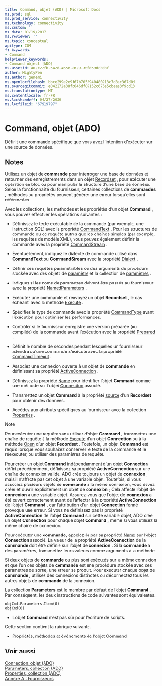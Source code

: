 ```yaml
---
title: Command, objet (ADO) | Microsoft Docs
ms.prod: sql
ms.prod_service: connectivity
ms.technology: connectivity
ms.custom: ''
ms.date: 01/19/2017
ms.reviewer: ''
ms.topic: conceptual
apitype: COM
f1_keywords:
- Command
helpviewer_keywords:
- Command object [ADO]
ms.assetid: a02c22fb-542d-465e-a629-30fd59dcbebf
author: MightyPen
ms.author: genemi
ms.openlocfilehash: bbce299e2e9f67b705f940480913c7d8ac367d0d
ms.sourcegitcommit: e042272a38fb646df05152c676e5cbeae3f9cd13
ms.translationtype: MT
ms.contentlocale: fr-FR
ms.lasthandoff: 04/27/2020
ms.locfileid: "67919797"
---
```

# <a name="command-object-ado"></a>Command, objet (ADO)
Définit une commande spécifique que vous avez l’intention d’exécuter sur une source de données.  
  
## <a name="remarks"></a>Notes  
 Utilisez un objet de **commande** pour interroger une base de données et retourner des enregistrements dans un objet [Recordset](../../../ado/reference/ado-api/recordset-object-ado.md) , pour exécuter une opération en bloc ou pour manipuler la structure d’une base de données. Selon la fonctionnalité du fournisseur, certaines collections de **commandes** , méthodes ou propriétés peuvent générer une erreur lorsqu’elles sont référencées.  
  
 Avec les collections, les méthodes et les propriétés d’un objet **Command** , vous pouvez effectuer les opérations suivantes :  
  
-   Définissez le texte exécutable de la commande (par exemple, une instruction SQL) avec la propriété [CommandText](../../../ado/reference/ado-api/commandtext-property-ado.md) . Pour les structures de commande ou de requête autres que les chaînes simples (par exemple, les requêtes de modèle XML), vous pouvez également définir la commande avec la propriété [CommandStream](../../../ado/reference/ado-api/commandstream-property-ado.md) .  
  
-   Éventuellement, indiquez le dialecte de commande utilisé dans **CommandText** ou **CommandStream** avec la propriété [Dialect](../../../ado/reference/ado-api/dialect-property.md) .  
  
-   Définir des requêtes paramétrables ou des arguments de procédure stockée avec des objets de [paramètre](../../../ado/reference/ado-api/parameter-object.md) et la collection de [paramètres](../../../ado/reference/ado-api/parameters-collection-ado.md) .  
  
-   Indiquez si les noms de paramètres doivent être passés au fournisseur avec la propriété [NamedParameters](../../../ado/reference/ado-api/namedparameters-property-ado.md) .  
  
-   Exécutez une commande et renvoyez un objet **Recordset** , le cas échéant, avec la méthode [Execute](../../../ado/reference/ado-api/execute-method-ado-command.md) .  
  
-   Spécifiez le type de commande avec la propriété [CommandType](../../../ado/reference/ado-api/commandtype-property-ado.md) avant l’exécution pour optimiser les performances.  
  
-   Contrôler si le fournisseur enregistre une version préparée (ou compilée) de la commande avant l’exécution avec la propriété [Prepared](../../../ado/reference/ado-api/prepared-property-ado.md) .  
  
-   Définit le nombre de secondes pendant lesquelles un fournisseur attendra qu’une commande s’exécute avec la propriété [CommandTimeout](../../../ado/reference/ado-api/commandtimeout-property-ado.md) .  
  
-   Associez une connexion ouverte à un objet de **commande** en définissant sa propriété [ActiveConnection](../../../ado/reference/ado-api/activeconnection-property-ado.md) .  
  
-   Définissez la propriété [Name](../../../ado/reference/ado-api/name-property-ado.md) pour identifier l’objet **Command** comme une méthode sur l’objet [Connection](../../../ado/reference/ado-api/connection-object-ado.md) associé.  
  
-   Transmettez un objet **Command** à la propriété [source](../../../ado/reference/ado-api/source-property-ado-recordset.md) d’un **Recordset** pour obtenir des données.  
  
-   Accédez aux attributs spécifiques au fournisseur avec la collection [Properties](../../../ado/reference/ado-api/properties-collection-ado.md) .  
  
> [!NOTE]
>  Pour exécuter une requête sans utiliser d’objet **Command** , transmettez une chaîne de requête à la méthode [Execute](../../../ado/reference/ado-api/execute-method-ado-connection.md) d’un objet **Connection** ou à la méthode [Open](../../../ado/reference/ado-api/open-method-ado-recordset.md) d’un objet **Recordset** . Toutefois, un objet **Command** est requis lorsque vous souhaitez conserver le texte de la commande et le réexécuter, ou utiliser des paramètres de requête.  
  
 Pour créer un objet **Command** indépendamment d’un objet **Connection** défini précédemment, définissez sa propriété **ActiveConnection** sur une chaîne de connexion valide. ADO crée toujours un objet de **connexion** , mais il n’affecte pas cet objet à une variable objet. Toutefois, si vous associez plusieurs objets de **commande** à la même connexion, vous devez créer et ouvrir explicitement un objet de **connexion** ; Cela affecte l’objet de **connexion** à une variable objet. Assurez-vous que l’objet de **connexion** a été ouvert correctement avant de l’affecter à la propriété **ActiveConnection** de l’objet **Command** , car l’attribution d’un objet **Connection** fermé provoque une erreur. Si vous ne définissez pas la propriété **ActiveConnection** de l’objet **Command** sur cette variable objet, ADO crée un objet **Connection** pour chaque objet **Command** , même si vous utilisez la même chaîne de connexion.  
  
 Pour exécuter une **commande**, appelez-la par sa propriété [Name](../../../ado/reference/ado-api/name-property-ado.md) sur l’objet **Connection** associé. La valeur de la propriété **ActiveConnection** de la **commande** doit être définie sur l’objet de **connexion** . Si la **commande** a des paramètres, transmettez leurs valeurs comme arguments à la méthode.  
  
 Si deux objets de **commande** ou plus sont exécutés sur la même connexion et que l’un des objets de **commande** est une procédure stockée avec des paramètres de sortie, une erreur se produit. Pour exécuter chaque objet de **commande** , utilisez des connexions distinctes ou déconnectez tous les autres objets de **commande** de la connexion.  
  
 La collection **Parameters** est le membre par défaut de l’objet **Command** . Par conséquent, les deux instructions de code suivantes sont équivalentes.  
  
```  
objCmd.Parameters.Item(0)  
objCmd(0)  
```  
  
-   L’objet **Command** n’est pas sûr pour l’écriture de scripts.  
  
 Cette section contient la rubrique suivante.  
  
-   [Propriétés, méthodes et événements de l’objet Command](../../../ado/reference/ado-api/command-object-properties-methods-and-events.md)  
  
## <a name="see-also"></a>Voir aussi  
 [Connection, objet (ADO)](../../../ado/reference/ado-api/connection-object-ado.md)   
 [Parameters, collection (ADO)](../../../ado/reference/ado-api/parameters-collection-ado.md)   
 [Properties, collection (ADO)](../../../ado/reference/ado-api/properties-collection-ado.md)   
 [Annexe A : Fournisseurs](../../../ado/guide/appendixes/appendix-a-providers.md)
